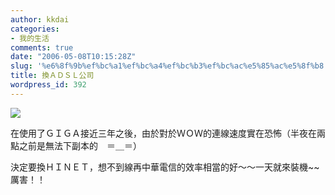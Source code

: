 ```yaml
---
author: kkdai
categories:
- 我的生活
comments: true
date: "2006-05-08T10:15:28Z"
slug: '%e6%8f%9b%ef%bc%a1%ef%bc%a4%ef%bc%b3%ef%bc%ac%e5%85%ac%e5%8f%b8'
title: 換ＡＤＳＬ公司
wordpress_id: 392
---
```


[![](http://images.google.com.tw/images?q=tbn:Z5ydZpJqDQBmkM:www.104.com.tw/cfdocs/project/adsl/hinet01.gif)](http://images.google.com.tw/imgres?imgurl=http://www.104.com.tw/cfdocs/project/adsl/hinet01.gif&imgrefurl=http://www.104.com.tw/cfdocs/project/adsl/104_adslmain.htm&h=160&w=195&sz=7&tbnid=Z5ydZpJqDQBmkM:&tbnh=80&tbnw=98&hl=zh-TW&ei=jPJeRMebOJqWJLWZ-dAP&sig2=RLNJ4ICoFEL4jstpBRK1jg&start=6&prev=/images%3Fq%3DADSL%2Bhinet%26svnum%3D10%26hl%3Dzh-TW%26lr%3D)

在使用了ＧＩＧＡ接近三年之後，由於對於ＷＯＷ的連線速度實在恐怖（半夜在兩點之前是無法下副本的　＝＿＝）

決定要換ＨＩＮＥＴ，想不到線再中華電信的效率相當的好～～一天就來裝機~~　厲害！！

